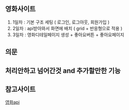 ## 영화사이트
1. 1일차 : 기본 구조 세팅 ( 로그인, 로그아웃, 회원가입 )
2. 2일차 : api받아와서 화면에 배치 ( grid + 반응형으로 적용 )
3. 3일차 : 영화디테일페이지 생성 + 좋아요버튼 + 좋아요페이지

## 의문

## 처리안하고 넘어간것 and 추가할만한 기능

## 참고사이트
[영화api](https://www.themoviedb.org/)
